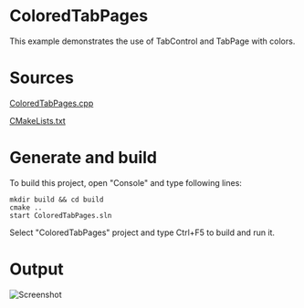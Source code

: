 # ColoredTabPages

This example demonstrates the use of TabControl and TabPage with colors.

# Sources

[ColoredTabPages.cpp](ColoredTabPages.cpp)[CMakeLists.txt](CMakeLists.txt)
# Generate and build

To build this project, open "Console" and type following lines:

``` shell
mkdir build && cd build
cmake .. 
start ColoredTabPages.sln
```

Select "ColoredTabPages" project and type Ctrl+F5 to build and run it.

# Output

![Screenshot](../../../docs/Pictures/ColoredTabPages.png)
